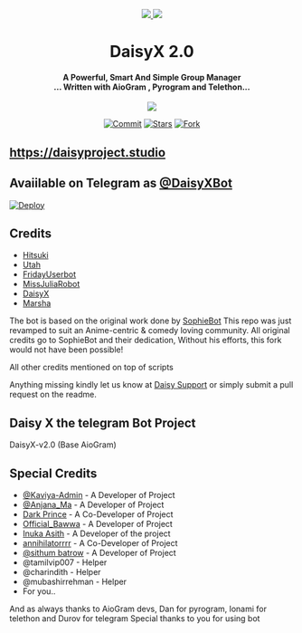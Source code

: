 <p align='center'>
  <a href="https://www.python.org/" alt="made-with-python"> <img src="https://img.shields.io/badge/Made%20with-Python-1f425f.svg?style=flat-square&logo=python&color=blue" /> </a>
  <a href="https://github.com/TeamDaisyX/DaisyX-v2/graphs/commit-activity" alt="Maintenance"> <img src="https://img.shields.io/badge/Maintained%3F-yes-green.svg?style=flat-square" /> </a>
</p>
<h1 align="center"><b> DaisyX 2.0  </b></h1>
<h4 align="center">A Powerful, Smart And Simple Group Manager <br> ... Written with AioGram , Pyrogram and Telethon...</h4>
<p align="center">
  <img src="https://media.giphy.com/media/tXwHTbQuyjo1q/giphy.gif">
</p>
<p align="center">
    <a href="https://github.com/TeamDaisyX/daisyx-v2.0/commits/master"><img src="https://img.shields.io/github/last-commit/TeamDaisyX/daisyx-v2.0/master?label=Last%20Commit&style=flat-square&logo=github&color=F10070" alt="Commit" /></a>
    <a href="https://github.com/TeamDaisyX/daisyx-v2.0/stargazers"><img src="https://img.shields.io/github/stars/TeamDaisyX/daisyx-v2.0?label=Stars&style=flat-square&logo=github&color=F10070" alt="Stars" /></a>
    <a href="https://github.com/TeamDaisyX/daisyx-v2.0/network/members"><img src="https://img.shields.io/github/forks/TeamDaisyX/daisyx-v2.0?label=Fork&style=flat-square&logo=github&color=F10070" alt="Fork" /></a>
</p>

## https://daisyproject.studio
## Avaiilable on Telegram as [@DaisyXBot](https://t.me/daisyxbot)

[![Deploy](https://www.herokucdn.com/deploy/button.svg)](https://heroku.com/deploy?template=https://github.com/TeamDaisyX/DaisyX-v2.0.git)

## Credits

 - [Hitsuki](https://github.com/HitsukiNetwork/Hitsukix)
 - [Utah](https://github.com/minatouzuki/utah)
 - [FridayUserbot](https://github.com/DevsExpo/FridayUserbot)
 - [MissJuliaRobot](https://github.com/MissJuliaRobot/MissJuliaRobot)
 - [DaisyX](https://github.com/teamdaisyx/daisy-x)
 - [Marsha](https://github.com/Mr-Dark-Prince/MashaRoBot/)


The bot is based on the original work done by [SophieBot](https://gitlab.com/SophieBot/sophie)
This repo was just revamped to suit an Anime-centric & comedy loving community. All original credits go to SophieBot and their dedication, Without his efforts, this fork would not have been possible!

All other credits mentioned on top of scripts

Anything missing kindly let us know at [Daisy Support](https://t.me/DaisySupport_Official) or simply submit a pull request on the readme.

## Daisy X the telegram Bot Project
DaisyX-v2.0 (Base AioGram)


## Special Credits
- [@Kaviya-Admin](https://github.com/kaviya-admin) - A Developer of Project
- [@Anjana_Ma](https://github.com/Anjana_Ma) - A Developer of Project
- [Dark Prince](https://github.com/Mr-Dark-Prince) - A Co-Developer of Project
- [Official_Bawwa](https://github.com/OfficialBawwa) - A Developer of Project
- [Inuka Asith](https://github.com/inukaasith) - A Developer of the project
- [annihilatorrrr](https://github.com/annihilatorrrr) - A Co-Developer of Project
- [@sithum batrow](https://github.com/sbatrow) - A Developer of Project
- @tamilvip007 - Helper
- @charindith - Helper
- @mubashirrehman - Helper
- For you..

And as always thanks to AioGram devs, Dan for pyrogram, lonami for telethon and Durov for telegram
Special thanks to you for using bot
